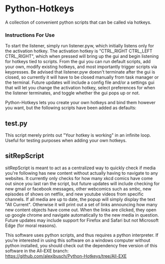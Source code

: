 # Python-Hotkeys
A collection of convenient python scripts that can be called via hotkeys.

### Instructions For Use
To start the listener, simply run listener.pyw, which initially listens only for the activation hotkey. The activation hotkey is "CTRL_RIGHT  CTRL_LEFT  CTRL_RIGHT", which when pressed will bring up the gui and begin listening for hotkeys tied to scripts.  From the gui you can run default scripts, add your own, modify existing hotkeys, and most importantly trigger scripts via keypresses.  Be advised that listener.pyw doesn't terminate after the gui is closed, so currently it will have to be closed manually from task manager or the terminal.  Future updates will include a config file and/or a settings gui that will let you change the activation hotkey, select preferences for when the listener terminates, and toggle whether the gui pops up or not.

Python-Hotkeys lets you create your own hotkeys and bind them however you want, but the following scripts have been added as defaults:
## test.py
This script merely prints out "Your hotkey is working" in an infinite loop.  Useful for testing purposes when adding your own hotkeys.

## sitRepScript
sitRepScript is meant to act as a centralized way to quickly check if media you're following has new content without actually having to navigate to any websites.  It currently only checks for how many xkcd comics have come out since you last ran the script, but future updates will include checking for new gmail or facebook messages, other webcomics such as smbc, new episodes of shows on netflix, and new youtube videos from specific channels.  If all media are up to date, the popup will simply display the text "All Current".  Otherwise it will print out a set of links announcing how many new content objects have come out.  When the links are clicked, they open up google chrome and navigate automatically to the new media in question.  Future updates may include support for Firefox and Safari but not Microsoft Edge (for moral reasons).  

This software uses python scripts, and thus requires a python interpreter.
If you’re interested in using this software on a windows computer without python installed, you should check out the dependency free version of this software in the All-EXE branch:  
https://github.com/alexjbusch/Python-Hotkeys/tree/All-EXE


